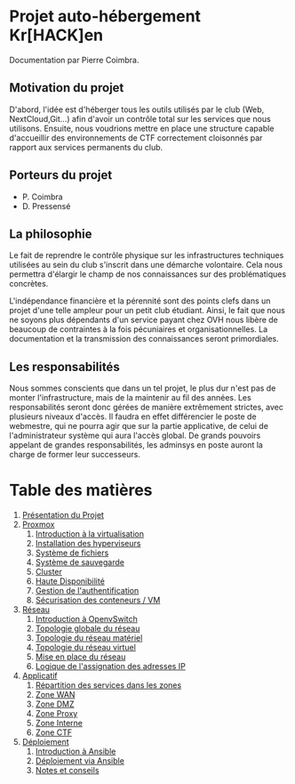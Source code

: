 # Projet auto-hébergement Kr[HACK]en

Documentation par Pierre Coimbra.

## Motivation du projet
D'abord, l'idée est d'héberger tous les outils utilisés par le club (Web, NextCloud,Git...) afin d'avoir un contrôle total sur les services que nous utilisons. Ensuite, nous voudrions mettre en place une structure capable d'accueillir des environnements de CTF correctement cloisonnés par rapport aux services permanents du club.

## Porteurs du projet
- P. Coimbra
- D. Pressensé

## La philosophie
Le fait de reprendre le contrôle physique sur les infrastructures techniques utilisées au sein du club s'inscrit dans une démarche volontaire. Cela nous permettra d'élargir le champ de nos connaissances sur des problématiques concrètes.

L'indépendance financière et la pérennité sont des points clefs dans un projet d'une telle ampleur pour un petit club étudiant. Ainsi, le fait que nous ne soyons plus dépendants d'un service payant chez OVH nous libère de beaucoup de contraintes à la fois pécuniaires et organisationnelles. La documentation et la transmission des connaissances seront primordiales.

## Les responsabilités
Nous sommes conscients que dans un tel projet, le plus dur n'est pas de monter l'infrastructure, mais de la maintenir au fil des années. Les responsabilités seront donc gérées de manière extrêmement strictes, avec plusieurs niveaux d'accès. Il faudra en effet différencier le poste de webmestre, qui ne pourra agir que sur la partie applicative, de celui de l'administrateur système qui aura l'accès global. De grands pouvoirs appelant de grandes responsabilités, les adminsys en poste auront la
charge de former leur successeurs.

# Table des matières
1. [Présentation du Projet](presentation_projet.md)
2. [Proxmox](proxmox)
	1. [Introduction à la virtualisation](proxmox/proxmox/introduction_a_la_virtualisation.md)
	2. [Installation des hyperviseurs](proxmox/installation_hyperviseurs.md)
	3. [Système de fichiers](proxmox/systeme_de_fichier.md)
	4. [Système de sauvegarde](proxmox/systeme_de_sauvegarde.md)
	5. [Cluster](proxmox/cluster)
	6. [Haute Disponibilité](proxmox/haute_disponibilite.md)
	7. [Gestion de l'authentification](#)
	8. [Sécurisation des conteneurs / VM](proxmox/securisation)
3. [Réseau](reseau)
	1. [Introduction à OpenvSwitch](reseau/introduction_ovs.md)
	2. [Topologie globale du réseau](reseau/topologie_globale.md)
	3. [Topologie du réseau matériel](reseau/topologie_reseau_physique.md)
	4. [Topologie du réseau virtuel](reseau/topologie_reseau_virtuel.md)
	5. [Mise en place du réseau](reseau/mise_en_place.md)
	6. [Logique de l'assignation des adresses IP](reseau/logique_ip_ct_vm.md)
4. [Applicatif](applicatif)
	1. [Répartition des services dans les zones](applicatif/repartition_en_zones.md)
	2. [Zone WAN](applicatif/zone_wan)
	3. [Zone DMZ](applicatif/zone_dmz)
	4. [Zone Proxy](applicatif/zone_proxy)
	5. [Zone Interne](applicatif/zone_interne)
	6. [Zone CTF](applicatif/zone_ctf)
5. [Déploiement](deploiement)
	1. [Introduction à Ansible](#)
	2. [Déploiement via Ansible](deploiement/deploiement_avec_ansible.md)
	3. [Notes et conseils](#)
